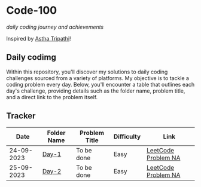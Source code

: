 # Code-100
*daily coding journey and achievements*

Inspired by [Astha Tripathi](https://github.com/asthatripathi17)!

## Daily codimg

Within this repository, you'll discover my solutions to daily coding challenges sourced from a variety of platforms. My objective is to tackle a coding problem every day. 
Below, you'll encounter a table that outlines each day's challenge, providing details such as the folder name, problem title, and a direct link to the problem itself.

## Tracker
| Date       | Folder Name          | Problem Title      | Difficulty         | Link                                      |
|------------|----------------------|--------------------|--------------------|-------------------------------------------|
| 24-09-2023 | [Day-1](https://github.com/manavvgarg/code-100/tree/main/Day-1)| To be done | Easy | [LeetCode Problem NA]() |
| 25-09-2023 | [Day-2](https://github.com/manavvgarg/code-100/tree/main/Day-2)| To be done | Easy | [LeetCode Problem NA]() |
